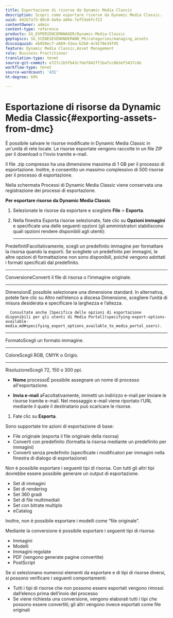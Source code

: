 ```yaml
---
title: Esportazione di risorse da Dynamic Media Classic
description: Scopri come esportare risorse da Dynamic Media Classic.
uuid: d42b7a73-80c0-4a9a-a04e-7ef53e6fcf22
contentOwner: admin
content-type: reference
products: SG_EXPERIENCEMANAGER/Dynamic-Media-Classic
geptopics: SG_SCENESEVENONDEMAND_PK/categories/managing_assets
discoiquuid: eb850ec7-a669-41ea-b2b0-4c9178e34f95
feature: Dynamic Media Classic,Asset Management
role: Business Practitioner
translation-type: tm+mt
source-git-commit: e727c1b5fb43c7def842ff1bafcc8b3ef3437cde
workflow-type: tm+mt
source-wordcount: '431'
ht-degree: 69%

---
```



# Esportazione di risorse da Dynamic Media Classic{#exporting-assets-from-dmc}

È possibile salvare le risorse modificate in Dynamic Media Classic in un&#39;unità di rete locale. Le risorse esportate vengono raccolte in un file ZIP per il download o l’invio tramite e-mail.

Il file .zip compresso ha una dimensione massima di 1 GB per il processo di esportazione. Inoltre, è consentito un massimo complessivo di 500 risorse per il processo di esportazione.

Nella schermata Processi di Dynamic Media Classic viene conservata una registrazione dei processi di esportazione.

**Per esportare risorse da Dynamic Media Classic**

1. Selezionate le risorse da esportare e scegliete **File** > **Esporta**.
1. Nella finestra Esporta risorse selezionate, fate clic su **Opzioni immagini** e specificate una delle seguenti opzioni (gli amministratori stabiliscono quali opzioni rendere disponibili agli utenti):

   * ****
PredefinitiFacoltativamente, scegli un predefinito immagine per formattare la risorsa quando la esporti. Se scegliete un predefinito per immagini, le altre opzioni di formattazione non sono disponibili, poiché vengono adottati i formati specificati dal predefinito.

   * ****
ConversioneConverti il file di risorsa o l’immagine originale.

   * ****
DimensioniÈ possibile selezionare una dimensione standard. In alternativa, potete fare clic su Altro nell’elenco a discesa Dimensione, scegliere l’unità di misura desiderata e specificare la larghezza e l’altezza.

      Consultate anche [Specifica delle opzioni di esportazione disponibili per gli utenti di Media Portal](specifying-export-options-available-media.md#specifying_export_options_available_to_media_portal_users).

   * ****
FormatoScegli un formato immagine.

   * ****
ColoreScegli RGB, CMYK o Grigio.

   * ****
RisoluzioneScegli 72, 150 o 300 ppi.

   * **Nome**
processoÈ possibile assegnare un nome di processo all&#39;esportazione.

   * **Invia e-mail**
aFacoltativamente, immetti un indirizzo e-mail per inviare le risorse tramite e-mail. Nel messaggio e-mail viene riportato l’URL mediante il quale il destinatario può scaricare le risorse.

1. Fate clic su **Esporta**.

Sono supportate tre azioni di esportazione di base:

* File originale (esporta il file originale della risorsa)
* Converti con predefinito (formatta la risorsa mediante un predefinito per immagini)
* Converti senza predefinito (specificate i modificatori per immagini nella finestra di dialogo di esportazione)

Non è possibile esportare i seguenti tipi di risorsa. Con tutti gli altri tipi dovrebbe essere possibile generare un output di esportazione.

* Set di immagini
* Set di rendering
* Set 360 gradi
* Set di file multimediali
* Set con bitrate multiplo
* eCatalog

Inoltre, non è possibile esportare i modelli come “file originale”.

Mediante la conversione è possibile esportare i seguenti tipi di risorsa:

* Immagini
* Modelli
* Immagini regolate
* PDF (vengono generate pagine convertite)
* PostScript

Se si selezionano numerosi elementi da esportare e di tipi di risorse diversi, si possono verificare i seguenti comportamenti:

* Tutti i tipi di risorse che non possono essere esportati vengono rimossi dall’elenco prima dell’invio del processo
* Se viene richiesta una conversione, vengono elaborati tutti i tipi che possono essere convertiti; gli altri vengono invece esportati come file originali

